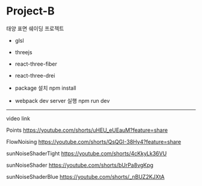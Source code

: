 # Project-B

태양 표면 쉐이딩 프로젝트

* glsl
* threejs
* react-three-fiber
* react-three-drei


* package 설치
npm install

* webpack dev server 실행
npm run dev

------------------------------------------------------

video link

Points
https://youtube.com/shorts/uHEU_eUEauM?feature=share

FlowNoising
https://youtube.com/shorts/QsQGI-38Hy4?feature=share

sunNoiseShaderTight
https://youtube.com/shorts/4cKkyLk36VU

sunNoiseShader
https://youtube.com/shorts/bUrPa8vgKpg

sunNoiseShaderBlue
https://youtube.com/shorts/_nBUZ2KJXtA
